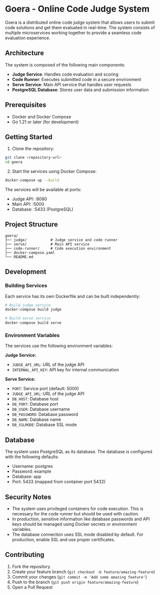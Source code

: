 # Goera - Online Code Judge System

Goera is a distributed online code judge system that allows users to submit code solutions and get them evaluated in real-time. The system consists of multiple microservices working together to provide a seamless code evaluation experience.

## Architecture

The system is composed of the following main components:

- **Judge Service**: Handles code evaluation and scoring
- **Code Runner**: Executes submitted code in a secure environment
- **Serve Service**: Main API service that handles user requests
- **PostgreSQL Database**: Stores user data and submission information

## Prerequisites

- Docker and Docker Compose
- Go 1.21 or later (for development)

## Getting Started

1. Clone the repository:

```bash
git clone <repository-url>
cd goera
```

2. Start the services using Docker Compose:

```bash
docker-compose up --build
```

The services will be available at ports:

- Judge API: :8080
- Main API: :5000
- Database: :5433 (PostgreSQL)

## Project Structure

```
goera/
├── judge/           # Judge service and code runner
├── serve/           # Main API service
├── code-runner/     # Code execution environment
├── docker-compose.yaml
└── README.md
```

## Development

### Building Services

Each service has its own Dockerfile and can be built independently:

```bash
# Build judge service
docker-compose build judge

# Build serve service
docker-compose build serve
```

### Environment Variables

The services use the following environment variables:

**Judge Service:**

- `JUDGE_API_URL`: URL of the judge API
- `INTERNAL_API_KEY`: API key for internal communication

**Serve Service:**

- `PORT`: Service port (default: 5000)
- `JUDGE_API_URL`: URL of the judge API
- `DB_HOST`: Database host
- `DB_PORT`: Database port
- `DB_USER`: Database username
- `DB_PASSWORD`: Database password
- `DB_NAME`: Database name
- `DB_SSLMODE`: Database SSL mode

## Database

The system uses PostgreSQL as its database. The database is configured with the following defaults:

- Username: postgres
- Password: example
- Database: app
- Port: 5433 (mapped from container port 5432)

## Security Notes

- The system uses privileged containers for code execution. This is necessary for the code runner but should be used with caution.
- In production, sensitive information like database passwords and API keys should be managed using Docker secrets or environment variables.
- The database connection uses SSL mode disabled by default. For production, enable SSL and use proper certificates.

## Contributing

1. Fork the repository
2. Create your feature branch (`git checkout -b feature/amazing-feature`)
3. Commit your changes (`git commit -m 'Add some amazing feature'`)
4. Push to the branch (`git push origin feature/amazing-feature`)
5. Open a Pull Request

